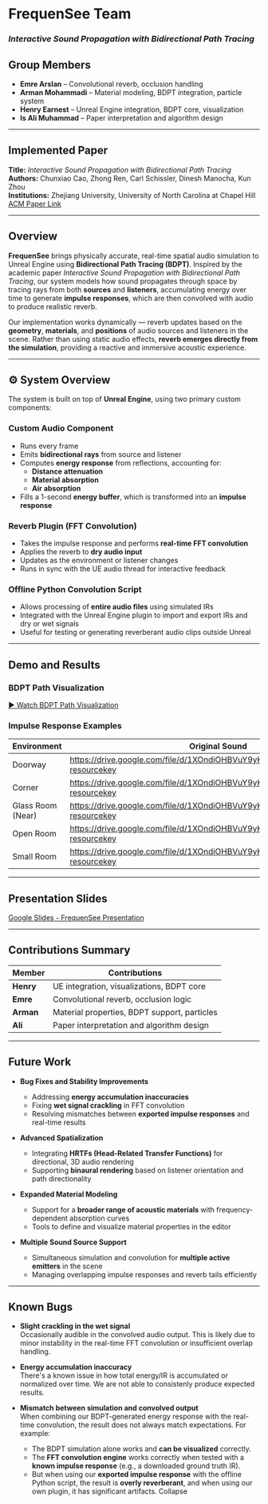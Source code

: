 
# FrequenSee Team
### *Interactive Sound Propagation with Bidirectional Path Tracing*

## Group Members
- **Emre Arslan** – Convolutional reverb, occlusion handling  
- **Arman Mohammadi** – Material modeling, BDPT integration, particle system  
- **Henry Earnest** – Unreal Engine integration, BDPT core, visualization  
- **Is Ali Muhammad** – Paper interpretation and algorithm design

---

## Implemented Paper  
**Title:** *Interactive Sound Propagation with Bidirectional Path Tracing*  
**Authors:** Chunxiao Cao, Zhong Ren, Carl Schissler, Dinesh Manocha, Kun Zhou  
**Institutions:** Zhejiang University, University of North Carolina at Chapel Hill  
[ACM Paper Link](https://dl.acm.org/doi/10.1145/3072959.3073701)

---

##  Overview

**FrequenSee** brings physically accurate, real-time spatial audio simulation to Unreal Engine using **Bidirectional Path Tracing (BDPT)**. Inspired by the academic paper *Interactive Sound Propagation with Bidirectional Path Tracing*, our system models how sound propagates through space by tracing rays from both **sources** and **listeners**, accumulating energy over time to generate **impulse responses**, which are then convolved with audio to produce realistic reverb.

Our implementation works dynamically — reverb updates based on the **geometry**, **materials**, and **positions** of audio sources and listeners in the scene. Rather than using static audio effects, **reverb emerges directly from the simulation**, providing a reactive and immersive acoustic experience.

---

## ⚙️ System Overview

The system is built on top of **Unreal Engine**, using two primary custom components:

### Custom Audio Component
- Runs every frame
- Emits **bidirectional rays** from source and listener
- Computes **energy response** from reflections, accounting for:
  - **Distance attenuation**
  - **Material absorption**
  - **Air absorption**
- Fills a 1-second **energy buffer**, which is transformed into an **impulse response**

### Reverb Plugin (FFT Convolution)
- Takes the impulse response and performs **real-time FFT convolution**
- Applies the reverb to **dry audio input**
- Updates as the environment or listener changes
- Runs in sync with the UE audio thread for interactive feedback

### Offline Python Convolution Script
- Allows processing of **entire audio files** using simulated IRs
- Integrated with the Unreal Engine plugin to import and export IRs and dry or wet signals
- Useful for testing or generating reverberant audio clips outside Unreal

---


##  Demo and Results

###  BDPT Path Visualization
[▶️ Watch BDPT Path Visualization](https://drive.google.com/file/d/1Qrgv6f0Y09TMZDW3rkjjtH8V7Pt_5BQ-/view?resourcekey)

###  Impulse Response Examples

| Environment        | Original Sound | Convolved Sound |
|--------------------|----------------|------------------|
| Doorway            | https://drive.google.com/file/d/1XOndiOHBVuY9yK_lla46qoZtrXG0aPUq/view?resourcekey              | https://drive.google.com/file/d/1hZD_B0aA5joJuC6S6rYDFYOXpanm1xrb/view?resourcekey&usp=slides_web                |
| Corner             | https://drive.google.com/file/d/1XOndiOHBVuY9yK_lla46qoZtrXG0aPUq/view?resourcekey              | https://drive.google.com/file/d/1T59mQEE5fXFiT9d9D4Wz23W0ZxEFHOwn/view?resourcekey&usp=slides_web                |
| Glass Room (Near)  | https://drive.google.com/file/d/1XOndiOHBVuY9yK_lla46qoZtrXG0aPUq/view?resourcekey              | https://drive.google.com/file/d/15T34nr0x890sp03hEvnSHFjNucYuXdPc/view?resourcekey&usp=slides_web                |
| Open Room          | https://drive.google.com/file/d/1XOndiOHBVuY9yK_lla46qoZtrXG0aPUq/view?resourcekey              | https://drive.google.com/file/d/19z8GR203gMbByVdawnfPsJsGzNlRR4gb/view?resourcekey&usp=slides_web                |
| Small Room         | https://drive.google.com/file/d/1XOndiOHBVuY9yK_lla46qoZtrXG0aPUq/view?resourcekey              | https://drive.google.com/file/d/1-mJ5ThKbTr5upl-ekghMefR-14COYp0c/view?resourcekey                |

---

##  Presentation Slides
 [Google Slides - FrequenSee Presentation](https://docs.google.com/presentation/d/1pvNVEQrmCaf1WTmIF3TLoNcuW1mXzVltQuCydXzlHAo/edit?usp=sharing)  

---

## Contributions Summary

| Member         | Contributions                                  |
|----------------|------------------------------------------------|
| **Henry**      | UE integration, visualizations, BDPT core      |
| **Emre**       | Convolutional reverb, occlusion logic          |
| **Arman**      | Material properties, BDPT support, particles   |
| **Ali**        | Paper interpretation and algorithm design      |

---


## Future Work

- **Bug Fixes and Stability Improvements**  
  - Addressing **energy accumulation inaccuracies**  
  - Fixing **wet signal crackling** in FFT convolution  
  - Resolving mismatches between **exported impulse responses** and real-time results

- **Advanced Spatialization**  
  - Integrating **HRTFs (Head-Related Transfer Functions)** for directional, 3D audio rendering  
  - Supporting **binaural rendering** based on listener orientation and path directionality

- **Expanded Material Modeling**  
  - Support for a **broader range of acoustic materials** with frequency-dependent absorption curves  
  - Tools to define and visualize material properties in the editor

- **Multiple Sound Source Support**  
  - Simultaneous simulation and convolution for **multiple active emitters** in the scene  
  - Managing overlapping impulse responses and reverb tails efficiently

---

## Known Bugs

- **Slight crackling in the wet signal**  
  Occasionally audible in the convolved audio output. This is likely due to minor instability in the real-time FFT convolution or insufficient overlap handling.

- **Energy accumulation inaccuracy**  
  There's a known issue in how total energy/IR is accumulated or normalized over time. We are not able to consistenly produce expected results.

- **Mismatch between simulation and convolved output**  
  When combining our BDPT-generated energy response with the real-time convolution, the result does not always match expectations. For example:
  - The BDPT simulation alone works and **can be visualized** correctly.
  - The **FFT convolution engine** works correctly when tested with a **known impulse response** (e.g., a downloaded ground truth IR).
  - But when using our **exported impulse response** with the offline Python script, the result is **overly reverberant**, and when using our own plugin, it has significant artifacts. 
Collapse
